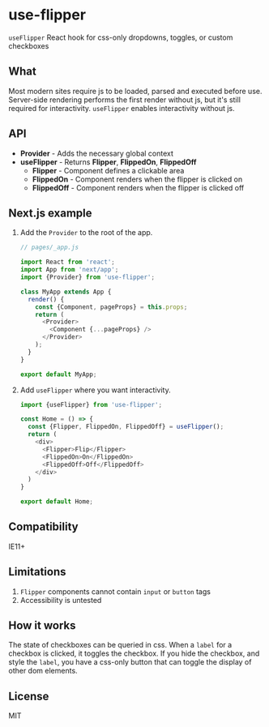 # use-flipper
`useFlipper` React hook for css-only dropdowns, toggles, or custom checkboxes

## What
Most modern sites require js to be loaded, parsed and executed before use. Server-side rendering performs the first render without js, but it's still required for interactivity. `useFlipper` enables interactivity without js.

## API
* **Provider** - Adds the necessary global context
* **useFlipper** - Returns **Flipper**, **FlippedOn**, **FlippedOff**
  * **Flipper** - Component defines a clickable area
  * **FlippedOn** - Component renders when the flipper is clicked on
  * **FlippedOff** - Component renders when the flipper is clicked off

## Next.js example
1. Add the `Provider` to the root of the app.

    ```js
    // pages/_app.js

    import React from 'react';
    import App from 'next/app';
    import {Provider} from 'use-flipper';

    class MyApp extends App {
      render() {
        const {Component, pageProps} = this.props;
        return (
          <Provider>
            <Component {...pageProps} />
          </Provider>
        );
      }
    }

    export default MyApp;
    ```

2. Add `useFlipper` where you want interactivity.

    ```js
    import {useFlipper} from 'use-flipper';

    const Home = () => {
      const {Flipper, FlippedOn, FlippedOff} = useFlipper();
      return (
        <div>
          <Flipper>Flip</Flipper>
          <FlippedOn>On</FlippedOn>
          <FlippedOff>Off</FlippedOff>
        </div>
      )
    }

    export default Home;
    ```

## Compatibility
IE11+

## Limitations
1. `Flipper` components cannot contain `input` or `button` tags
2. Accessibility is untested

## How it works
The state of checkboxes can be queried in css. When a `label` for a checkbox is clicked, it toggles the checkbox. If you hide the checkbox, and style the `label`, you have a css-only button that can toggle the display of other dom elements.

## License
MIT

